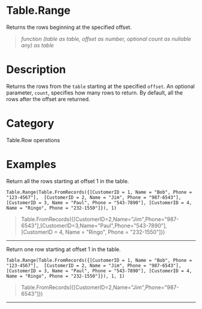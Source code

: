 ﻿# Table.Range
Returns the rows beginning at the specified offset.
> _function (table as table, offset as number, optional count as nullable any) as table_
# Description 
Returns the rows from the <code>table</code> starting at the specified <code>offset</code>. An optional parameter, <code>count</code>, specifies how many rows to return. By default, all the rows after the offset are returned.
# Category 
Table.Row operations
# Examples 
Return all the rows starting at offset 1 in the table.
```
Table.Range(Table.FromRecords({[CustomerID = 1, Name = "Bob", Phone = "123-4567"],  [CustomerID = 2, Name = "Jim", Phone = "987-6543"], [CustomerID = 3, Name = "Paul", Phone = "543-7890"], [CustomerID = 4, Name = "Ringo", Phone = "232-1550"]}), 1)
```
> Table.FromRecords({[CustomerID=2,Name="Jim",Phone="987-6543"],[CustomerID=3,Name="Paul",Phone="543-7890"], [CustomerID = 4, Name = "Ringo", Phone = "232-1550"]})
***
Return one row starting at offset 1 in the table.
```
Table.Range(Table.FromRecords({[CustomerID = 1, Name = "Bob", Phone = "123-4567"],  [CustomerID = 2, Name = "Jim", Phone = "987-6543"], [CustomerID = 3, Name = "Paul", Phone = "543-7890"], [CustomerID = 4, Name = "Ringo", Phone = "232-1550"]}), 1, 1)
```
> Table.FromRecords({[CustomerID=2,Name="Jim",Phone="987-6543"]})
***

